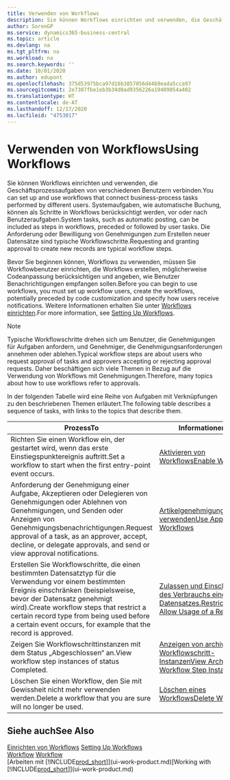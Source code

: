 ```yaml
---
title: Verwenden von Workflows
description: Sie können Workflows einrichten und verwenden, die Geschäftsprozessaufgaben von verschiedenen Benutzern verbinden. Erfahren Sie mehr über die verschiedenen Schritte, die Sie ausführen müssen, um Workflows zu verwenden.
author: SorenGP
ms.service: dynamics365-business-central
ms.topic: article
ms.devlang: na
ms.tgt_pltfrm: na
ms.workload: na
ms.search.keywords: ''
ms.date: 10/01/2020
ms.author: edupont
ms.openlocfilehash: 375d53975bca97d16b3857056d44b9eada5cca97
ms.sourcegitcommit: 2e7307fbe1eb3b34d0ad9356226a19409054a402
ms.translationtype: HT
ms.contentlocale: de-AT
ms.lasthandoff: 12/17/2020
ms.locfileid: "4753017"
---
```

# <a name="using-workflows"></a><span data-ttu-id="9294a-104">Verwenden von Workflows</span><span class="sxs-lookup"><span data-stu-id="9294a-104">Using Workflows</span></span>
<span data-ttu-id="9294a-105">Sie können Workflows einrichten und verwenden, die Geschäftsprozessaufgaben von verschiedenen Benutzern verbinden.</span><span class="sxs-lookup"><span data-stu-id="9294a-105">You can set up and use workflows that connect business-process tasks performed by different users.</span></span> <span data-ttu-id="9294a-106">Systemaufgaben, wie automatische Buchung, können als Schritte in Workflows berücksichtigt werden, vor oder nach Benutzeraufgaben.</span><span class="sxs-lookup"><span data-stu-id="9294a-106">System tasks, such as automatic posting, can be included as steps in workflows, preceded or followed by user tasks.</span></span> <span data-ttu-id="9294a-107">Die Anforderung oder Bewilligung von Genehmigungen zum Erstellen neuer Datensätze sind typische Workflowschritte.</span><span class="sxs-lookup"><span data-stu-id="9294a-107">Requesting and granting approval to create new records are typical workflow steps.</span></span>  

 <span data-ttu-id="9294a-108">Bevor Sie beginnen können, Workflows zu verwenden, müssen Sie Workflowbenutzer einrichten, die Workflows erstellen, möglicherweise Codeanpassung berücksichtigen und angeben, wie Benutzer Benachrichtigungen empfangen sollen.</span><span class="sxs-lookup"><span data-stu-id="9294a-108">Before you can begin to use workflows, you must set up workflow users, create the workflows, potentially preceded by code customization and specify how users receive notifications.</span></span> <span data-ttu-id="9294a-109">Weitere Informationen erhalten Sie unter [Workflows einrichten](across-set-up-workflows.md).</span><span class="sxs-lookup"><span data-stu-id="9294a-109">For more information, see [Setting Up Workflows](across-set-up-workflows.md).</span></span>  

> [!NOTE]  
>  <span data-ttu-id="9294a-110">Typische Workflowschritte drehen sich um Benutzer, die Genehmigungen für Aufgaben anfordern, und Genehmiger, die Genehmigungsanforderungen annehmen oder ablehen.</span><span class="sxs-lookup"><span data-stu-id="9294a-110">Typical workflow steps are about users who request approval of tasks and approvers accepting or rejecting approval requests.</span></span> <span data-ttu-id="9294a-111">Daher beschäftigen sich viele Themen in Bezug auf die Verwendung von Workflows mit Genehmigungen.</span><span class="sxs-lookup"><span data-stu-id="9294a-111">Therefore, many topics about how to use workflows refer to approvals.</span></span>  

 <span data-ttu-id="9294a-112">In der folgenden Tabelle wird eine Reihe von Aufgaben mit Verknüpfungen zu den beschriebenen Themen erläutert.</span><span class="sxs-lookup"><span data-stu-id="9294a-112">The following table describes a sequence of tasks, with links to the topics that describe them.</span></span>  

|<span data-ttu-id="9294a-113">**Prozess**</span><span class="sxs-lookup"><span data-stu-id="9294a-113">**To**</span></span>|<span data-ttu-id="9294a-114">**Informationen**</span><span class="sxs-lookup"><span data-stu-id="9294a-114">**See**</span></span>|  
|------------|-------------|  
|<span data-ttu-id="9294a-115">Richten Sie einen Workflow ein, der gestartet wird, wenn das erste Einstiegspunktereignis auftritt.</span><span class="sxs-lookup"><span data-stu-id="9294a-115">Set a workflow to start when the first entry-point event occurs.</span></span>|[<span data-ttu-id="9294a-116">Aktivieren von Workflows</span><span class="sxs-lookup"><span data-stu-id="9294a-116">Enable Workflows</span></span>](across-how-to-enable-workflows.md)|  
|<span data-ttu-id="9294a-117">Anforderung der Genehmigung einer Aufgabe, Akzeptieren oder Delegieren von Genehmigungen oder Ablehnen von Genehmigungen, und Senden oder Anzeigen von Genehmigungsbenachrichtigungen.</span><span class="sxs-lookup"><span data-stu-id="9294a-117">Request approval of a task, as an approver, accept, decline, or delegate approvals, and send or view approval notifications.</span></span>|[<span data-ttu-id="9294a-118">Artikelgenehmigungsworkflow verwenden</span><span class="sxs-lookup"><span data-stu-id="9294a-118">Use Approval Workflows</span></span>](across-how-use-approval-workflows.md)|  
|<span data-ttu-id="9294a-119">Erstellen Sie Workflowschritte, die einen bestimmten Datensatztyp für die Verwendung vor einem bestimmten Ereignis einschränken (beispielsweise, bevor der Datensatz genehmigt wird).</span><span class="sxs-lookup"><span data-stu-id="9294a-119">Create workflow steps that restrict a certain record type from being used before a certain event occurs, for example that the record is approved.</span></span>|[<span data-ttu-id="9294a-120"> Zulassen und Einschränken des Verbrauchs eines Datensatzes.</span><span class="sxs-lookup"><span data-stu-id="9294a-120">Restrict and Allow Usage of a Record</span></span>](across-how-to-restrict-and-allow-usage-of-a-record.md)|  
|<span data-ttu-id="9294a-121">Zeigen Sie Workflowschrittinstanzen mit dem Status „Abgeschlossen“ an.</span><span class="sxs-lookup"><span data-stu-id="9294a-121">View workflow step instances of status Completed.</span></span>|[<span data-ttu-id="9294a-122">Anzeigen von archivierten Workflowschritt-Instanzen</span><span class="sxs-lookup"><span data-stu-id="9294a-122">View Archived Workflow Step Instances</span></span>](across-how-to-view-archived-workflow-step-instances.md)|  
|<span data-ttu-id="9294a-123">Löschen Sie einen Workflow, den Sie mit Gewissheit nicht mehr verwenden werden.</span><span class="sxs-lookup"><span data-stu-id="9294a-123">Delete a workflow that you are sure will no longer be used.</span></span>|[<span data-ttu-id="9294a-124">Löschen eines Workflows</span><span class="sxs-lookup"><span data-stu-id="9294a-124">Delete Workflows</span></span>](across-how-to-delete-workflows.md)|  

## <a name="see-also"></a><span data-ttu-id="9294a-125">Siehe auch</span><span class="sxs-lookup"><span data-stu-id="9294a-125">See Also</span></span>  
<span data-ttu-id="9294a-126">[Einrichten von Workflows](across-set-up-workflows.md) </span><span class="sxs-lookup"><span data-stu-id="9294a-126">[Setting Up Workflows](across-set-up-workflows.md) </span></span>  
<span data-ttu-id="9294a-127">[Workflow](across-workflow.md) </span><span class="sxs-lookup"><span data-stu-id="9294a-127">[Workflow](across-workflow.md) </span></span>  
<span data-ttu-id="9294a-128">[Arbeiten mit [!INCLUDE[prod_short](includes/prod_short.md)]](ui-work-product.md)</span><span class="sxs-lookup"><span data-stu-id="9294a-128">[Working with [!INCLUDE[prod_short](includes/prod_short.md)]](ui-work-product.md)</span></span>
